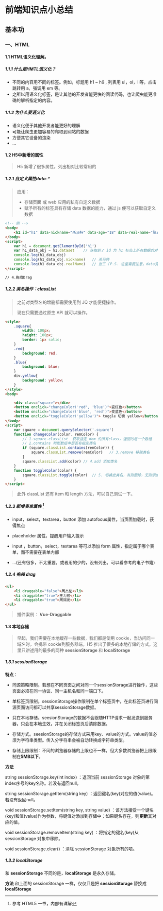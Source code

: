 # 前端知识点小总结

## 基本功

### 一、HTML

#### 1.1 HTML语义化理解。

##### 1.1.1 什么是HMTL语义化？

- 不同的内容用不同的标签。例如，标题用 h1 ~ h6 , 列表用 ul，ol，li等，点击跳转用 a，强调用 em 等。
- 之所以用语义化标签，是让其他的开发者能更快的阅读代码，也让爬虫能更准确的解析指定的内容。

##### 1.1.2 为什么要语义化

- 语义化便于其他开发者能更好的理解
- 可能让爬虫更加容易的爬取到网站的数据
- 方便其它设备的渲染
- ...

#### 1.2 H5中新增的属性

> H5 新增了很多属性，列出相对比较常用的 

##### 1.2.1 自定义属性data-*

> 应用：
>
> - 存储页面 或 web 应用的私有自定义数据
> - 赋予所有的标签具有存储 data 数据的能力，通过 js 便可以获取自定义数据

``` html
<!-- 例 -->
<body>
	<h1 id="h1" data-nickname="杀马特" data-age="18" data-real-name="张三"></h1>
</body>
<script>
    var h1 = document.getElementById('h1')
    var h1_data_obj = h1.dataset	// 获取到了 id 为 h1 标签上所有数据的对象
    console.log(h1_data_obj)
    console.log(h1_data_obj.nickname)	// 杀马特
    console.log(h1_data_obj.realName)	// 张三 (P.S. 这里需要注意，data变量名遵循规则小驼峰)
</script>

// 4.拖拽Drag
```

##### 1.2.2 类名操作：classList

> 之前对类型名的增删都需要使用到 JQ 才能便捷操作。
>
> 现在只需要通过原生 API 就可以操作。

``` html
<style>
    .square{
        width: 100px;
        height: 100px;
        border: 1px solid;
    }
    .red{
        background: red;
    }
    .blue{
        background: blue;
    }
    div.yellow{
        background: yellow;
    }
</style>
<body>

    <div class="square"></div>
    <button onclick="changeColor('red', 'blue')">变红色</button>
    <button onclick="changeColor('blue', 'red')">变蓝色</button>
    <button onclick="toggleColor('yellow')"> toggle 切换 yellow</button>
</body>
<script>
    var square = document.querySelector('.square')
    function changeColor(color, remColor) {
        // 1.square.classList  获取指定 dom 的所有class，返回的是一个数组
        // 2.contains 判断数组中是否有指定类名
        if (square.classList.contains(remColor)) {
            square.classList.remove(remColor)   // 3.remove 移除类名
        }
        square.classList.add(color) // 4.add 添加类名
    }
    function toggleColor(color) {
        square.classList.toggle(color)  // 5. 切换此类名，有则删除，无则添加
    }
</script>
```

> 此外 classList 还有 item 和 length 方法，可以自己测试一下。

[^ 参考]: 参考 HTML5 一书，内部有详解

##### 1.2.3 新增表单属性 [^ 参考]

- input，select，textarea，button 添加 autofocus属性，当页面加载时，获得焦点

- placeholder 属性，提醒用户输入提示

- input ，button，select，textarea 等可以添加 form 属性，指定属于哪个表单，而不需要在表单内部

- ...(还有很多，不太重要，或者用的少的，没有列出，可以看参考的电子书籍)


##### 1.2.4 拖拽 drag

``` html
<ul>
    <li draggable="false">周杰伦</li>
    <li draggable="true">王力宏</li>
    <li draggable="true">周润发</li>
</ul>
```

> 插件案例： **Vue-Draggable**

#### 1.3 本地存储

>  	早起，我们需要在本地缓存一些数据，我们都是使用 cookie，当访问同一域名时，会携带 cookie到服务器端。H5 推出了很多的本地存储的方式。这里只讲述用的最多的两种 **sessionStorage** 和 **localStorage**

##### 1.3.1 sessionStorage 

**特点**：

- 同源策略限制。若想在不同页面之间对同一个sessionStorage进行操作，这些页面必须在同一协议、同一主机名和同一端口下。

- 单标签页限制。sessionStorage操作限制在单个标签页中，在此标签页进行同源页面访问都可以共享sessionStorage数据。

- 只在本地存储。seesionStorage的数据不会跟随HTTP请求一起发送到服务器，只会在本地生效，并在关闭标签页后清除数据。

- 存储方式。seesionStorage的存储方式采用key、value的方式。value的值必须为字符串类型。传入分字符串会被自动转换成字符串类型。

- 存储上限限制：不同的浏览器存储的上限也不一样，但大多数浏览器把上限限制在**5MB以下**。

**方法**

string sessionStorage.key(int index) ：返回当前 sessionStorage 对象的第index序号的key名称。若没有返回null。

string sessionStorage.getItem(string key) ：返回键名(key)对应的值(value)。若没有返回null。

void sessionStorage.setItem(string key, string value) ：该方法接受一个键名(key)和值(value)作为参数，将键值对添加到存储中；如果键名存在，则**更新**其对应的值。

void sessionStorage.removeItem(string key) ：将指定的键名(key)从 sessionStorage 对象中移除。

void sessionStorage.clear() ：清除 sessionStorage 对象所有的项。

##### 1.3.2 localStorage

和 **sessionStorage** 不同的是，**localStorage** 是永久存储。

**方法** 和上面的 sessionStorage 一样，仅仅只是把 **sessionStorage** 替换成 **localStorage**





















